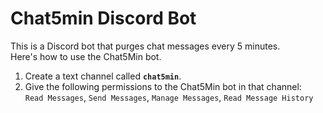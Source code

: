 # Chat5min Discord Bot
This is a Discord bot that purges chat messages every 5 minutes.  
Here's how to use the Chat5Min bot.
1. Create a text channel called **`chat5min`**.
2. Give the following permissions to the Chat5Min bot in that channel:  
`Read Messages`, `Send Messages`, `Manage Messages`, `Read Message History`